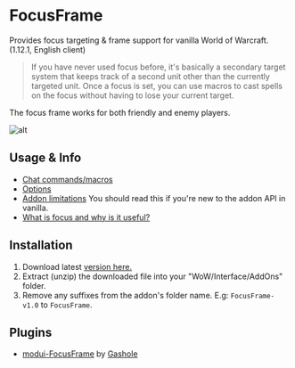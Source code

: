 # FocusFrame
Provides focus targeting & frame support for vanilla World of Warcraft. (1.12.1, English client)

>If you have never used focus before, it's basically a secondary target system that keeps track of a second unit other than the currently targeted unit. Once a focus is set, you can use macros to cast spells on the focus without having to lose your current target.

The focus frame works for both friendly and enemy players.


![alt](http://i.imgur.com/OEcWwgU.jpg)

## Usage & Info
- [Chat commands/macros](https://github.com/wardz/FocusFrame/wiki/Commands)
- [Options](https://github.com/wardz/FocusFrame/wiki/Options)
- [Addon limitations](https://github.com/wardz/FocusFrame/wiki/Limitations) You should read this if you're new to the addon API in vanilla.
- [What is focus and why is it useful?](http://wow.gamepedia.com/Focus_target) 

## Installation
1. Download latest [version here.](https://github.com/wardz/FocusFrame/releases)
2. Extract (unzip) the downloaded file into your "WoW/Interface/AddOns" folder.
3. Remove any suffixes from the addon's folder name. E.g: `FocusFrame-v1.0` to `FocusFrame`.

## Plugins
- [modui-FocusFrame](https://github.com/gashole/modui-FocusFrame) by [Gashole](https://github.com/gashole)
